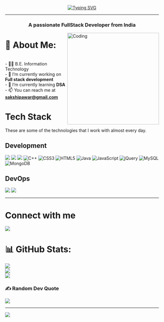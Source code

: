 <center><a href="https://git.io/typing-svg"><img src="https://readme-typing-svg.demolab.com?font=Fira+Code&size=25&duration=2000&pause=1000&color=F2F7EF&center=true&vCenter=true&width=460&height=60&lines=Hello+%F0%9F%91%8B%2C+I'm+Sakshi+Pawar" alt="Typing SVG" /></a></center><hr>

<h3 align="center">A passionate FullStack Developer from India</h3>


<img align="right" alt="Coding" width="300" src="https://cdn.dribbble.com/users/4055494/screenshots/15215756/media/d2b66c4ca0192aa26d103448b3d1518b.gif">


# 💫 About Me:
<br>- 🧑‍🎓 B.E. Information Technology<br>- 🔭 I’m currently working on **Full stack development**<br>- 🌱 I’m currently learning  **DSA**<br>- 📫 You can reach me at **sakshipawar@gmail.com**




# Tech Stack

These are some of the technologies that I work with almost every day.

## Development

![](https://img.shields.io/badge/React-20232A?style=for-the-badge&logo=react&logoColor=61DAFB)
![](https://img.shields.io/badge/Python-3776AB?style=for-the-badge&logo=python&logoColor=white)
![](https://img.shields.io/badge/Node.js-43853D?style=for-the-badge&logo=node.js&logoColor=white)
![C++](https://img.shields.io/badge/c++-%2300599C.svg?style=for-the-badge&logo=c%2B%2B&logoColor=white) 
![CSS3](https://img.shields.io/badge/css3-%231572B6.svg?style=for-the-badge&logo=css3&logoColor=white) 
![HTML5](https://img.shields.io/badge/html5-%23E34F26.svg?style=for-the-badge&logo=html5&logoColor=white) 
![Java](https://img.shields.io/badge/java-%23ED8B00.svg?style=for-the-badge&logo=java&logoColor=white) 
![JavaScript](https://img.shields.io/badge/javascript-%23323330.svg?style=for-the-badge&logo=javascript&logoColor=%23F7DF1E) 
![jQuery](https://img.shields.io/badge/jquery-%230769AD.svg?style=for-the-badge&logo=jquery&logoColor=white) 
![MySQL](https://img.shields.io/badge/mysql-%2300f.svg?style=for-the-badge&logo=mysql&logoColor=white) 
![MongoDB](https://img.shields.io/badge/MongoDB-%234ea94b.svg?style=for-the-badge&logo=mongodb&logoColor=white)



## DevOps

![](https://img.shields.io/badge/Vercel-000000?style=for-the-badge&logo=vercel&logoColor=white)
![](https://img.shields.io/badge/GitHub-100000?style=for-the-badge&logo=github&logoColor=white)

---

# Connect with me

[![](https://img.shields.io/badge/Instagram-E4405F?style=for-the-badge&logo=instagram&logoColor=white)](https://instagram.com/__sakshi.pawar_)



# 📊 GitHub Stats:
![](https://github-readme-stats.vercel.app/api?username=sakshipawar7&theme=radical&hide_border=false&include_all_commits=false&count_private=false)<br/>
![](https://github-readme-streak-stats.herokuapp.com/?user=sakshipawar7&theme=radical&hide_border=false)<br/>
![](https://github-readme-stats.vercel.app/api/top-langs/?username=sakshipawar7&theme=radical&hide_border=false&include_all_commits=false&count_private=false&layout=compact)

### ✍️ Random Dev Quote
![](https://quotes-github-readme.vercel.app/api?type=horizontal&theme=radical)

---
[![](https://visitcount.itsvg.in/api?id=sakshipawar7&icon=0&color=0)](https://visitcount.itsvg.in)




<!--
**sakshipawar7/sakshipawar7** is a ✨ _special_ ✨ repository because its `README.md` (this file) appears on your GitHub profile.

Here are some ideas to get you started:

- 🔭 I’m currently working on ...
- 🌱 I’m currently learning ...
- 👯 I’m looking to collaborate on ...
- 🤔 I’m looking for help with ...
- 💬 Ask me about ...
- 📫 How to reach me: ...
- 😄 Pronouns: ...
- ⚡ Fun fact: ...
-->
